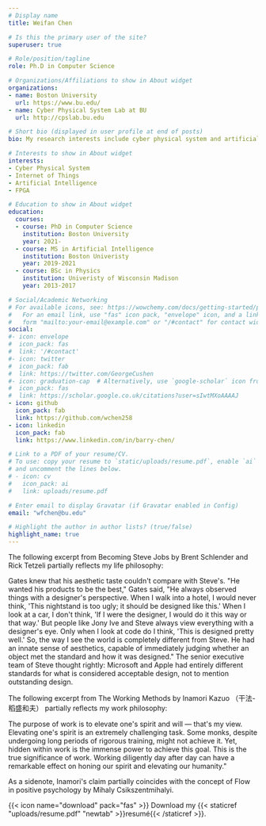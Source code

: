 ```yaml
---
# Display name
title: Weifan Chen 

# Is this the primary user of the site?
superuser: true

# Role/position/tagline
role: Ph.D in Computer Science

# Organizations/Affiliations to show in About widget
organizations:
- name: Boston University
  url: https://www.bu.edu/
- name: Cyber Physical System Lab at BU
  url: http://cpslab.bu.edu

# Short bio (displayed in user profile at end of posts)
bio: My research interests include cyber physical system and artificial intelligence.

# Interests to show in About widget
interests:
- Cyber Physical System
- Internet of Things
- Artificial Intelligence
- FPGA

# Education to show in About widget
education:
  courses:
  - course: PhD in Computer Science
    institution: Boston University
    year: 2021-
  - course: MS in Artificial Intelligence
    institution: Boston Univeristy
    year: 2019-2021
  - course: BSc in Physics
    institution: Univeristy of Wisconsin Madison
    year: 2013-2017

# Social/Academic Networking
# For available icons, see: https://wowchemy.com/docs/getting-started/page-builder/#icons
#   For an email link, use "fas" icon pack, "envelope" icon, and a link in the
#   form "mailto:your-email@example.com" or "/#contact" for contact widget.
social:
#- icon: envelope
#  icon_pack: fas
#  link: '/#contact'
#- icon: twitter
#  icon_pack: fab
#  link: https://twitter.com/GeorgeCushen
#- icon: graduation-cap  # Alternatively, use `google-scholar` icon from `ai` icon pack
#  icon_pack: fas
#  link: https://scholar.google.co.uk/citations?user=sIwtMXoAAAAJ
- icon: github
  icon_pack: fab
  link: https://github.com/wchen258 
- icon: linkedin
  icon_pack: fab
  link: https://www.linkedin.com/in/barry-chen/ 

# Link to a PDF of your resume/CV.
# To use: copy your resume to `static/uploads/resume.pdf`, enable `ai` icons in `params.toml`, 
# and uncomment the lines below.
# - icon: cv
#   icon_pack: ai
#   link: uploads/resume.pdf

# Enter email to display Gravatar (if Gravatar enabled in Config)
email: "wfchen@bu.edu"

# Highlight the author in author lists? (true/false)
highlight_name: true
---
```


<!-- I am a Ph.D student at Boston University Computer Science Department Cyber Physical Lab, focusing on heterogeneis heterogeneous System-on-Chip development, and tackling on multi-core real-time scheduling problems. My daily research equips me with confidence to interact with both software and hardware (even design my own hardware!). I also take interests in artificial intelligence, which enables me to implement machine learning algorithm to solve practical problems. I affiliate with Bio-imaging Informatic Lab at Boston Univeristy Medical School, where my machine learning code could really put into use.  -->

The following excerpt from Becoming Steve Jobs by Brent Schlender and Rick Tetzeli partially reflects my life philosophy:

Gates knew that his aesthetic taste couldn't compare with Steve's. "He wanted his products to be the best," Gates said, "He always observed things with a designer's perspective. When I walk into a hotel, I would never think, 'This nightstand is too ugly; it should be designed like this.' When I look at a car, I don't think, 'If I were the designer, I would do it this way or that way.' But people like Jony Ive and Steve always view everything with a designer's eye. Only when I look at code do I think, 'This is designed pretty well.' So, the way I see the world is completely different from Steve. He had an innate sense of aesthetics, capable of immediately judging whether an object met the standard and how it was designed." The senior executive team of Steve thought rightly: Microsoft and Apple had entirely different standards for what is considered acceptable design, not to mention outstanding design.

The following excerpt from The Working Methods by Inamori Kazuo （干法-稻盛和夫） partially reflects my work philosophy:

The purpose of work is to elevate one's spirit and will — that's my view. Elevating one's spirit is an extremely challenging task. Some monks, despite undergoing long periods of rigorous training, might not achieve it. Yet, hidden within work is the immense power to achieve this goal. This is the true significance of work. Working diligently day after day can have a remarkable effect on honing our spirit and elevating our humanity."

As a sidenote, Inamori's claim partially coincides with the concept of Flow in positive psychology by Mihaly Csikszentmihalyi.

{{< icon name="download" pack="fas" >}} Download my {{< staticref "uploads/resume.pdf" "newtab" >}}resumé{{< /staticref >}}.
